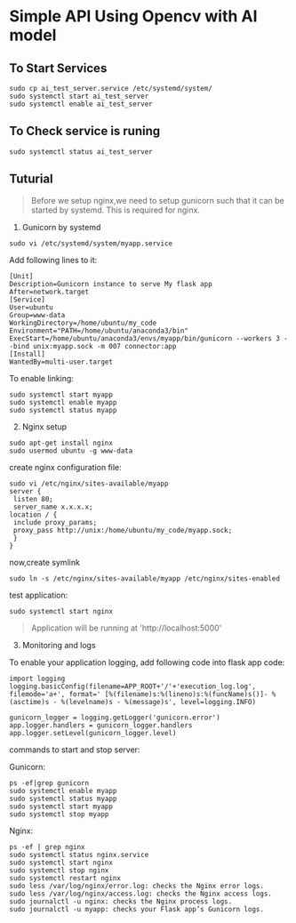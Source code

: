 # Simple API Using Opencv with AI model

## To Start Services 
```
sudo cp ai_test_server.service /etc/systemd/system/
sudo systemctl start ai_test_server
sudo systemctl enable ai_test_server
```
## To Check service is runing 
```
sudo systemctl status ai_test_server
```


## Tuturial

> Before we setup nginx,we need to setup gunicorn such that it can be started by systemd. This is required for nginx.

1.  Gunicorn by systemd
```
sudo vi /etc/systemd/system/myapp.service
```
Add following lines to it:
```
[Unit]
Description=Gunicorn instance to serve My flask app
After=network.target
[Service]
User=ubuntu
Group=www-data
WorkingDirectory=/home/ubuntu/my_code
Environment="PATH=/home/ubuntu/anaconda3/bin"
ExecStart=/home/ubuntu/anaconda3/envs/myapp/bin/gunicorn --workers 3 --bind unix:myapp.sock -m 007 connector:app
[Install]
WantedBy=multi-user.target
```
To enable linking:

```
sudo systemctl start myapp
sudo systemctl enable myapp
sudo systemctl status myapp
```
2. Nginx setup
```
sudo apt-get install nginx
sudo usermod ubuntu -g www-data
```
create nginx configuration file:
```
sudo vi /etc/nginx/sites-available/myapp
server {
 listen 80;
 server_name x.x.x.x;
location / {
 include proxy_params;
 proxy_pass http://unix:/home/ubuntu/my_code/myapp.sock;
 }
}
```
now,create symlink
```
sudo ln -s /etc/nginx/sites-available/myapp /etc/nginx/sites-enabled
```
test application:
```
sudo systemctl start nginx
```
>Application will be running at 'http://localhost:5000'

3. Monitoring and logs

To enable your application logging, add following code into flask app code:
```
import logging
logging.basicConfig(filename=APP_ROOT+'/'+'execution_log.log', filemode='a+', format=' [%(filename)s:%(lineno)s:%(funcName)s()]- %(asctime)s - %(levelname)s - %(message)s', level=logging.INFO)
 
gunicorn_logger = logging.getLogger('gunicorn.error')
app.logger.handlers = gunicorn_logger.handlers
app.logger.setLevel(gunicorn_logger.level)
```
commands to start and stop server:

Gunicorn:
```
ps -ef|grep gunicorn    
sudo systemctl enable myapp
sudo systemctl status myapp
sudo systemctl start myapp
sudo systemctl stop myapp
```
Nginx:
```
ps -ef | grep nginx
sudo systemctl status nginx.service
sudo systemctl start nginx 
sudo systemctl stop nginx 
sudo systemctl restart nginx
sudo less /var/log/nginx/error.log: checks the Nginx error logs.
sudo less /var/log/nginx/access.log: checks the Nginx access logs.
sudo journalctl -u nginx: checks the Nginx process logs.
sudo journalctl -u myapp: checks your Flask app’s Gunicorn logs.
```